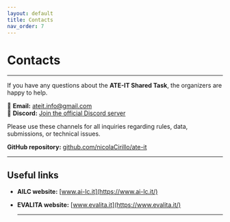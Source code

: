```yaml
---
layout: default
title: Contacts
nav_order: 7
---
```


# Contacts

---

If you have any questions about the **ATE-IT Shared Task**, the organizers are happy to help.  

📧 **Email:** [ateit.info@gmail.com](mailto:ateit.info@gmail.com)<br>
💬 **Discord:** [Join the official Discord server](https://discord.gg/ZfUppe3M)  

Please use these channels for all inquiries regarding rules, data, submissions, or technical issues.  

**GitHub repository:** [github.com/nicolaCirillo/ate-it](https://github.com/nicolaCirillo/ate-it)

---

## Useful links
- **AILC website:** [www.ai-lc.it](https://www.ai-lc.it/)  
- **EVALITA website:** [www.evalita.it](https://www.evalita.it/)

  ---


